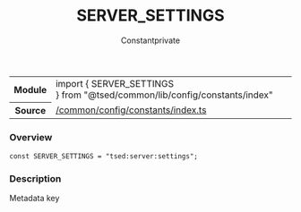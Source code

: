 
<header class="symbol-info-header"><h1 id="server_settings">SERVER_SETTINGS</h1><label class="symbol-info-type-label const">Constant</label><label class="api-type-label private" title="private">private</label></header>
<!-- summary -->
<section class="symbol-info"><table class="is-full-width"><tbody><tr><th>Module</th><td><div class="lang-typescript"><span class="token keyword">import</span> { SERVER_SETTINGS }&nbsp;<span class="token keyword">from</span>&nbsp;<span class="token string">"@tsed/common/lib/config/constants/index"</span></div></td></tr><tr><th>Source</th><td><a href="https://github.com/Romakita/ts-express-decorators/blob/v4.2.0/src//common/config/constants/index.ts#L0-L0">/common/config/constants/index.ts</a></td></tr></tbody></table></section>
<!-- overview -->


### Overview


<pre><code class="typescript-lang "><span class="token keyword">const</span> SERVER_SETTINGS = "tsed<span class="token punctuation">:</span>server<span class="token punctuation">:</span>settings"<span class="token punctuation">;</span></code></pre>


<!-- Parameters -->

<!-- Description -->


### Description

Metadata key

<!-- Members -->

